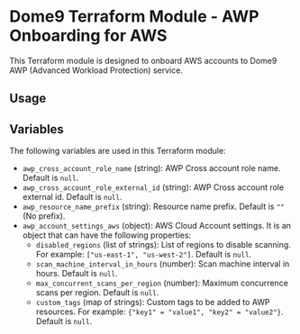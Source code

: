 # Dome9 Terraform Module - AWP Onboarding for AWS

This Terraform module is designed to onboard AWS accounts to Dome9 AWP (Advanced Workload Protection) service.

## Usage

## Variables

The following variables are used in this Terraform module:

- `awp_cross_account_role_name` (string): AWP Cross account role name. Default is `null`.
- `awp_cross_account_role_external_id` (string): AWP Cross account role external id. Default is `null`.
- `awp_resource_name_prefix` (string): Resource name prefix. Default is `""` (No prefix).
- `awp_account_settings_aws` (object): AWS Cloud Account settings. It is an object that can have the following properties:
  - `disabled_regions` (list of strings): List of regions to disable scanning. For example: `["us-east-1", "us-west-2"]`. Default is `null`.
  - `scan_machine_interval_in_hours` (number): Scan machine interval in hours. Default is `null`.
  - `max_concurrent_scans_per_region` (number): Maximum concurrence scans per region. Default is `null`.
  - `custom_tags` (map of strings): Custom tags to be added to AWP resources. For example: `{"key1" = "value1", "key2" = "value2"}`. Default is `null`.